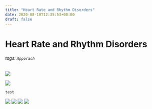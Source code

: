 ```yaml
---
title: "Heart Rate and Rhythm Disorders"
date: 2020-08-10T12:35:53+08:00
draft: false
---
```




# Heart Rate and Rhythm Disorders
###### tags: `Apporach`

![](https://i.imgur.com/RQZio49.png)

![](https://i.imgur.com/1F3rSH9.png)

```
test
```

![]("/static/images/avatar.jpg")
![]("static/images/avatar.jpg")
![]("/images/avatar.jpg")
![]("images/avatar.jpg")
